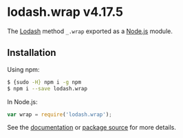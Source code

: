 # lodash.wrap v4.17.5

The [Lodash](https://lodash.com/) method `_.wrap` exported as a [Node.js](https://nodejs.org/) module.

## Installation

Using npm:
```bash
$ {sudo -H} npm i -g npm
$ npm i --save lodash.wrap
```

In Node.js:
```js
var wrap = require('lodash.wrap');
```

See the [documentation](https://lodash.com/docs#wrap) or [package source](https://github.com/lodash/lodash/blob/4.17.5-npm-packages/lodash.wrap) for more details.
